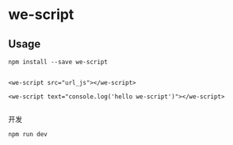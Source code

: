 # we-script

## Usage

```
npm install --save we-script
```

```

<we-script src="url_js"></we-script>

<we-script text="console.log('hello we-script')"></we-script>


```

开发

```
npm run dev
```
